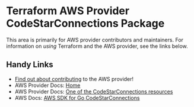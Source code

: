 # Terraform AWS Provider CodeStarConnections Package
<!-- markdownlint-disable MD026 -->
This area is primarily for AWS provider contributors and maintainers. For information on _using_ Terraform and the AWS provider, see the links below.


## Handy Links
* [Find out about contributing](../../../docs/contributing) to the AWS provider!
* AWS Provider Docs: [Home](https://registry.terraform.io/providers/hashicorp/aws/latest/docs)
* AWS Provider Docs: [One of the CodeStarConnections resources](https://registry.terraform.io/providers/hashicorp/aws/latest/docs/resources/codestarconnections_connection)
* AWS Docs: [AWS SDK for Go CodeStarConnections](https://docs.aws.amazon.com/sdk-for-go/api/service/codestarconnections/)
